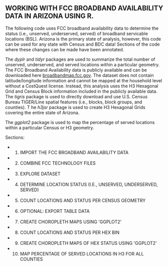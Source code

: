 
## WORKING WITH FCC BROADBAND AVAILABILITY DATA IN ARIZONA USING R. 

The following code uses FCC broadband availability data to determine the status (i.e., unserved, underserved, served) of broadband servicable locations (BSL). 
Arizona is the primary state of analysis, however, this code can be used for any state with Census and BDC data!
Sections of the code where these changes can be made have been annotated. 

The _dyplr_ and _tidyr_ packages are used to summarize the total number of unserved, underserved, and served locations within a particular geometry. 
The FCC Broadband Availability data is publicly available and can be downloaded here [broadbandmap.fcc.gov](https://broadband.fcc.gov). 
The dataset does not contain latitude/longitude information and cannot be mapped at the household level without a CostQuest license. 
Instead, this analysis uses the H3 Hexagonal Grid and Census Block information included in the publicly available data. 
The _tigris_ package is used to directly download and use U.S. Census Bureau TIGER/Line spatial features (i.e., blocks, block groups, and counties). T
he _h3jsr_ package is used to create H3 Hexagonal Grids covering the entire state of Arizona. 

The _ggplot2_ package is used to map the percentage of served locations within a particular Census or H3 geometry. 

Sections:
- 1. IMPORT THE FCC BROADBAND AVAILABILITY DATA
- 2. COMBINE FCC TECHNOLOGY FILES
- 3. EXPLORE DATASET
- 4. DETERMINE LOCATION STATUS (I.E., UNSERVED, UNDERSERVED, SERVED)
- 5. COUNT LOCATIONS AND STATUS PER CENSUS GEOMETRY
- 6. OPTIONAL: EXPORT TABLE DATA
- 7. CREATE CHOROPLETH MAPS USING 'GGPLOT2' 
- 8. COUNT LOCATIONS AND STATUS PER HEX BIN
- 9. CREATE CHOROPLETH MAPS OF HEX STATUS USING 'GGPLOT2'
- 10. MAP PERCENTAGE OF SERVED LOCATIONS IN H3 FOR ALL COUNTIES
